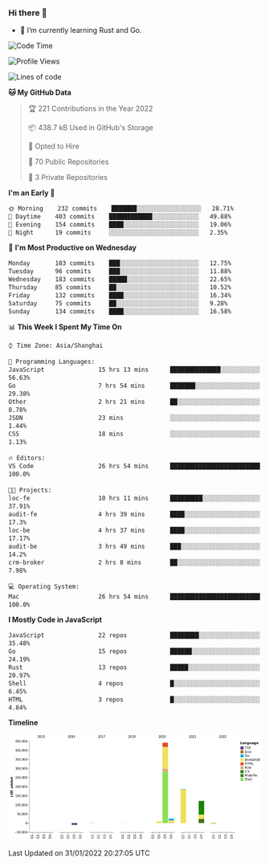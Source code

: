 ### Hi there 👋

- 🌱 I’m currently learning Rust and Go.

<!--START_SECTION:waka-->
![Code Time](http://img.shields.io/badge/Code%20Time-183%20hrs%2011%20mins-blue)

![Profile Views](http://img.shields.io/badge/Profile%20Views-1-blue)

![Lines of code](https://img.shields.io/badge/From%20Hello%20World%20I%27ve%20Written-781%20Thousand%20lines%20of%20code-blue)

**🐱 My GitHub Data** 

> 🏆 221 Contributions in the Year 2022
 > 
> 📦 438.7 kB Used in GitHub's Storage 
 > 
> 💼 Opted to Hire
 > 
> 📜 70 Public Repositories 
 > 
> 🔑 3 Private Repositories  
 > 
**I'm an Early 🐤** 

```text
🌞 Morning    232 commits    ███████░░░░░░░░░░░░░░░░░░   28.71% 
🌆 Daytime    403 commits    ████████████░░░░░░░░░░░░░   49.88% 
🌃 Evening    154 commits    ████░░░░░░░░░░░░░░░░░░░░░   19.06% 
🌙 Night      19 commits     ░░░░░░░░░░░░░░░░░░░░░░░░░   2.35%

```
📅 **I'm Most Productive on Wednesday** 

```text
Monday       103 commits    ███░░░░░░░░░░░░░░░░░░░░░░   12.75% 
Tuesday      96 commits     ███░░░░░░░░░░░░░░░░░░░░░░   11.88% 
Wednesday    183 commits    █████░░░░░░░░░░░░░░░░░░░░   22.65% 
Thursday     85 commits     ██░░░░░░░░░░░░░░░░░░░░░░░   10.52% 
Friday       132 commits    ████░░░░░░░░░░░░░░░░░░░░░   16.34% 
Saturday     75 commits     ██░░░░░░░░░░░░░░░░░░░░░░░   9.28% 
Sunday       134 commits    ████░░░░░░░░░░░░░░░░░░░░░   16.58%

```


📊 **This Week I Spent My Time On** 

```text
⌚︎ Time Zone: Asia/Shanghai

💬 Programming Languages: 
JavaScript               15 hrs 13 mins      ██████████████░░░░░░░░░░░   56.63% 
Go                       7 hrs 54 mins       ███████░░░░░░░░░░░░░░░░░░   29.38% 
Other                    2 hrs 21 mins       ██░░░░░░░░░░░░░░░░░░░░░░░   8.78% 
JSON                     23 mins             ░░░░░░░░░░░░░░░░░░░░░░░░░   1.44% 
CSS                      18 mins             ░░░░░░░░░░░░░░░░░░░░░░░░░   1.13%

🔥 Editors: 
VS Code                  26 hrs 54 mins      █████████████████████████   100.0%

🐱‍💻 Projects: 
loc-fe                   10 hrs 11 mins      █████████░░░░░░░░░░░░░░░░   37.91% 
audit-fe                 4 hrs 39 mins       ████░░░░░░░░░░░░░░░░░░░░░   17.3% 
loc-be                   4 hrs 37 mins       ████░░░░░░░░░░░░░░░░░░░░░   17.17% 
audit-be                 3 hrs 49 mins       ███░░░░░░░░░░░░░░░░░░░░░░   14.2% 
crm-broker               2 hrs 8 mins        ██░░░░░░░░░░░░░░░░░░░░░░░   7.98%

💻 Operating System: 
Mac                      26 hrs 54 mins      █████████████████████████   100.0%

```

**I Mostly Code in JavaScript** 

```text
JavaScript               22 repos            ████████░░░░░░░░░░░░░░░░░   35.48% 
Go                       15 repos            ██████░░░░░░░░░░░░░░░░░░░   24.19% 
Rust                     13 repos            █████░░░░░░░░░░░░░░░░░░░░   20.97% 
Shell                    4 repos             █░░░░░░░░░░░░░░░░░░░░░░░░   6.45% 
HTML                     3 repos             █░░░░░░░░░░░░░░░░░░░░░░░░   4.84%

```


**Timeline**

![Chart not found](https://raw.githubusercontent.com/elton/elton/main/charts/bar_graph.png) 


 Last Updated on 31/01/2022 20:27:05 UTC
<!--END_SECTION:waka-->

<!--
**elton/elton** is a ✨ _special_ ✨ repository because its `README.md` (this file) appears on your GitHub profile.

Here are some ideas to get you started:

- 🔭 I’m currently working on ...
- 🌱 I’m currently learning ...
- 👯 I’m looking to collaborate on ...
- 🤔 I’m looking for help with ...
- 💬 Ask me about ...
- 📫 How to reach me: ...
- 😄 Pronouns: ...
- ⚡ Fun fact: ...
-->
